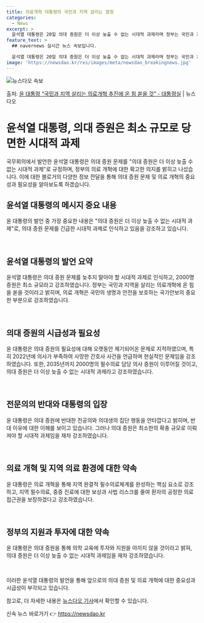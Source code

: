 ```yaml
---
title: 의료개혁 대통령의 국민과 지역 살리는 열정
categories:
  - News
excerpt: >
  윤석열 대통령은 20일 의대 증원은 더 이상 늦출 수 없는 시대적 과제라며 정부는 국민과 지역을 살리는 의료…
feature_text: >
  ## navernews 실시간 뉴스 속보입니다.

  윤석열 대통령은 20일 의대 증원은 더 이상 늦출 수 없는 시대적 과제라며 정부는 국민과 지역을 살리는 의료…
image: 'https://newsdao.kr/res/images/meta/newsdao_breakingnews.jpg'
---
```


![뉴스다오 속보](https://newsdao.kr/res/images/meta/newsdao_breakingnews.jpg)

<p>출처: <a href="https://newsdao.kr/3198" rel="dofollow">윤 대통령 “국민과 지역 살리는 의료개혁 추진에 온 힘 쏟을 것” - 대통령실</a> | 뉴스다오</p>

<h1>윤석열 대통령, 의대 증원은 최소 규모로 당면한 시대적 과제</h1>

국무회의에서 발언한 윤석열 대통령은 의대 증원 문제를 "의대 증원은 더 이상 늦출 수 없는 시대적 과제"로 규정하며, 정부의 의료 개혁에 대한 확고한 의지를 밝히고 나섰습니다. 이에 대한 블로거의 다양한 정보 전달을 통해 의대 증원 문제 및 의료 개혁의 중요성과 필요성을 알아보도록 하겠습니다.

<h2 data-ke-size="size26">윤석열 대통령의 메시지 중요 내용</h2>
윤 대통령의 발언 중 가장 중요한 내용은 "의대 증원은 더 이상 늦출 수 없는 시대적 과제"로, 의대 증원 문제를 긴급한 시대적 과제로 인식하고 있음을 강조하고 있습니다.

<p data-ke-size="size16">&nbsp;</p>

<h2 data-ke-size="size26">윤석열 대통령의 발언 요약</h2>
윤석열 대통령은 의대 증원 문제를 늦추지 말아야 할 시대적 과제로 인식하고, 2000명 증원은 최소 규모라고 강조하였습니다. 정부는 국민과 지역을 살리는 의료개혁에 온 힘을 쏟을 것이라고 밝히며, 의료 개혁은 국민의 생명과 안전을 보호하는 국가안보의 중요한 부분으로 강조하였습니다.

<p data-ke-size="size16">&nbsp;</p>

<h2 data-ke-size="size26">의대 증원의 시급성과 필요성</h2>
윤 대통령은 의대 증원의 필요성에 대해 오랫동안 제기되어온 문제로 지적하였으며, 특히 2022년에 의사가 부족하여 사망한 간호사 사건을 언급하며 현실적인 문제임을 강조하였습니다. 또한, 2035년까지 2000명의 필수의료 담당 의사 증원이 이루어질 것이고, 의대 증원은 더 이상 늦출 수 없는 시대적 과제라고 강조하였습니다.

<p data-ke-size="size16">&nbsp;</p>

<h2 data-ke-size="size26">전문의의 반대와 대통령의 입장</h2>
윤 대통령은 의대 증원에 반대한 전공의와 의대생의 집단 행동을 안타깝다고 밝히며, 반대 이유에 대한 이해를 보이고 있습니다. 그러나 의대 증원은 최소한의 확충 규모로 이뤄져야 할 시대적 과제임을 재차 강조하였습니다.

<p data-ke-size="size16">&nbsp;</p>

<h2 data-ke-size="size26">의료 개혁 및 지역 의료 환경에 대한 약속</h2>
윤 대통령은 의료 개혁을 통해 지역 완결적 필수의료체계를 완성하는 핵심 요소로 강조하고, 지역 필수의료, 중증 진료에 대한 보상과 사법 리스크를 줄여 환자의 공정한 의료 접근권을 보장하겠다고 강조하였습니다.

<p data-ke-size="size16">&nbsp;</p>

<h2 data-ke-size="size26">정부의 지원과 투자에 대한 약속</h2>
윤 대통령은 의대 증원을 통해 의학 교육에 투자와 지원을 아끼지 않을 것이라고 밝혀, 의대 증원은 더 이상 늦출 수 없는 시대적 과제임을 재차 강조하였습니다.

<p data-ke-size="size16">&nbsp;</p>

이러한 윤석열 대통령의 발언을 통해 앞으로의 의대 증원 및 의료 개혁에 대한 중요성과 시급성이 부각되고 있습니다.

참고로, 더 자세한 내용은 <a href="https://newsdao.kr/3198">뉴스다오 기사</a>에서 확인할 수 있습니다. 

신속 뉴스 바로가기 👉 <a href="https://newsdao.kr" rel="dofollow">https://newsdao.kr</a>


